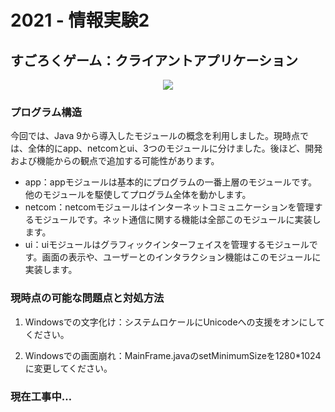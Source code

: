 # 2021 - 情報実験2

## すごろくゲーム：クライアントアプリケーション

<p align="center">
  <img src="https://github.com/SergeFan/sugoroku_client/blob/test/ui/src/main/resources/logo.png"/>
</p>

### プログラム構造

今回では、Java 9から導入したモジュールの概念を利用しました。現時点では、全体的にapp、netcomとui、3つのモジュールに分けました。後ほど、開発および機能からの観点で追加する可能性があります。

- app：appモジュールは基本的にプログラムの一番上層のモジュールです。他のモジュールを駆使してプログラム全体を動かします。
- netcom：netcomモジュールはインターネットコミュニケーションを管理するモジュールです。ネット通信に関する機能は全部このモジュールに実装します。
- ui：uiモジュールはグラフィックインターフェイスを管理するモジュールです。画面の表示や、ユーザーとのインタラクション機能はこのモジュールに実装します。

### 現時点の可能な問題点と対処方法

1. Windowsでの文字化け：システムロケールにUnicodeへの支援をオンにしてください。

2. Windowsでの画面崩れ：MainFrame.javaのsetMinimumSizeを1280*1024に変更してください。

### 現在工事中…
